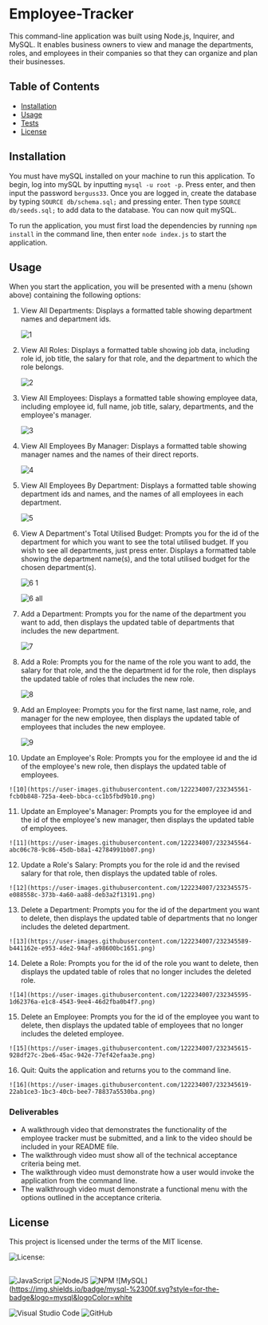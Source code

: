 # Employee-Tracker
This command-line application was built using Node.js, Inquirer, and MySQL. It enables business owners to view and manage the departments, roles, and employees in their companies so that they can organize and plan their businesses.

## Table of Contents
* [Installation](#installation)
* [Usage](#usage)
* [Tests](#tests)
* [License](#license)
  
## Installation
You must have mySQL installed on your machine to run this application. To begin, log into mySQL by inputting `mysql -u root -p`. Press enter, and then input the password `berguss33`. Once you are logged in, create the database by typing `SOURCE db/schema.sql;` and pressing enter. Then type `SOURCE db/seeds.sql;` to add data to the database. You can now quit mySQL.

To run the application, you must first load the dependencies by running `npm install` in the command line, then enter `node index.js` to start the application.

## Usage
When you start the application, you will be presented with a menu (shown above) containing the following options: 

 1) View All Departments: Displays a formatted table showing department names and department ids.  

    ![1](https://user-images.githubusercontent.com/122234007/232345375-a96c5070-bbc8-4715-ae5d-c279943f28c1.png)

 2) View All Roles: Displays a formatted table showing job data, including role id, job title, the salary for that role, and the department to which the role belongs.
  
    ![2](https://user-images.githubusercontent.com/122234007/232345433-5207bcf8-91ee-47da-bda3-d93b77060caa.png)

 3) View All Employees: Displays a formatted table showing employee data, including employee id, full name, job title, salary, departments, and the employee's manager.

    ![3](https://user-images.githubusercontent.com/122234007/232345385-0947a17e-d6b8-4ca9-be75-0517765be687.png)

 4) View All Employees By Manager: Displays a formatted table showing manager names and the names of their direct reports.

    ![4](https://user-images.githubusercontent.com/122234007/232345369-058b70f3-d2dd-41ef-9811-aaf4b6ed9c2f.png)

 5) View All Employees By Department: Displays a formatted table showing department ids and names, and the names of all employees in each department.

    ![5](https://user-images.githubusercontent.com/122234007/232345501-04226bd1-a06a-40bd-8b85-d15d1e5ef65f.png)
    
 6) View A Department's Total Utilised Budget: Prompts you for the id of the department for which you want to see the total utilised budget. If you wish to see all   departments, just press enter. Displays a formatted table showing  the department name(s), and the total utilised budget for the chosen department(s).

    ![6 1](https://user-images.githubusercontent.com/122234007/232345524-cf499edb-bd0f-4993-bd30-72b1c66b4d69.png)
    
    ![6 all](https://user-images.githubusercontent.com/122234007/232345517-8a993bca-fce6-4b22-ad18-316c62b9ae06.png)

 7) Add a Department: Prompts you for the name of the department you want to add, then displays the updated table of departments that includes the new department.

    ![7](https://user-images.githubusercontent.com/122234007/232345537-4ccd00be-1440-4567-b8f6-7bfc880344b7.png)

 8) Add a Role: Prompts you for the name of the role you want to add, the salary for that role, and the the department id for the role, then displays the updated table of roles that includes the new role.

    ![8](https://user-images.githubusercontent.com/122234007/232345547-f73bf039-57f4-48e9-9ecb-b20a42eba468.png)

 9) Add an Employee: Prompts you for the first name, last name, role, and manager for the new employee, then displays the updated table of employees that includes the new employee.

    ![9](https://user-images.githubusercontent.com/122234007/232345553-c1548ab3-4f76-4495-b7f9-21ccabf716f4.png)

 10) Update an Employee's Role: Prompts you for the employee id and the id of the employee's new role, then displays the updated table of employees.

    ![10](https://user-images.githubusercontent.com/122234007/232345561-fcb0b848-725a-4eeb-bbca-cc1b5fbd9b10.png)

 11) Update an Employee's Manager: Prompts you for the employee id and the id of the employee's new manager, then displays the updated table of employees.

    ![11](https://user-images.githubusercontent.com/122234007/232345564-abc06c78-9c86-45db-b8a1-42784991bb07.png)

 12) Update a Role's Salary: Prompts you for the role id and the revised salary for that role, then displays the updated table of roles.

    ![12](https://user-images.githubusercontent.com/122234007/232345575-e088558c-373b-4a60-aa88-deb3a2f13191.png)

 13) Delete a Department: Prompts you for the id of the department you want to delete, then displays the updated table of departments that no longer includes the deleted department.

    ![13](https://user-images.githubusercontent.com/122234007/232345589-b441162e-e953-4de2-94af-a98600bc1651.png)

 14) Delete a Role: Prompts you for the id of the role you want to delete, then displays the updated table of roles that no longer includes the deleted role.

    ![14](https://user-images.githubusercontent.com/122234007/232345595-1d62376a-e1c8-4543-9ee4-46d2fba0b4f7.png)

 15) Delete an Employee: Prompts you for the id of the employee you want to delete, then displays the updated table of employees that no longer includes the deleted employee.

    ![15](https://user-images.githubusercontent.com/122234007/232345615-928df27c-2be6-45ac-942e-77ef42efaa3e.png)

 16) Quit: Quits the application and returns you to the command line.

    ![16](https://user-images.githubusercontent.com/122234007/232345619-22ab1ce3-1bc3-40cb-bee7-78837a5530ba.png)

### Deliverables
* A walkthrough video that demonstrates the functionality of the employee tracker must be submitted, and a link to the video should be included in your README file.
* The walkthrough video must show all of the technical acceptance criteria being met.
* The walkthrough video must demonstrate how a user would invoke the application from the command line.
* The walkthrough video must demonstrate a functional menu with the options outlined in the acceptance criteria.

## License
This project is licensed under the terms of the MIT license.

![License: ](https://img.shields.io/badge/License-MIT-blueviolet.svg)

##
![JavaScript](https://img.shields.io/badge/javascript-%23323330.svg?style=for-the-badge&logo=javascript&logoColor=%23F7DF1E) ![NodeJS](https://img.shields.io/badge/node.js-6DA55F?style=for-the-badge&logo=node.js&logoColor=white)  ![NPM](https://img.shields.io/badge/NPM-%23CB3837.svg?style=for-the-badge&logo=npm&logoColor=white)  ![MySQL](https://img.shields.io/badge/mysql-%2300f.svg?style=for-the-badge&logo=mysql&logoColor=white
  
![Visual Studio Code](https://img.shields.io/badge/Visual%20Studio%20Code-0078d7.svg?style=for-the-badge&logo=visual-studio-code&logoColor=white) ![GitHub](https://img.shields.io/badge/github-%23121011.svg?style=for-the-badge&logo=github&logoColor=white)

